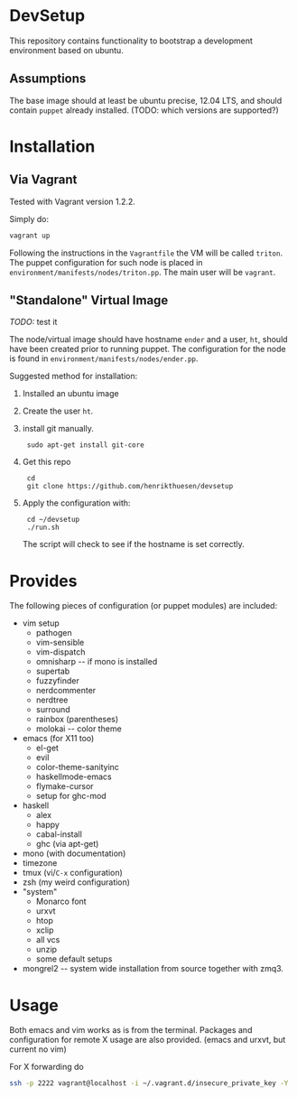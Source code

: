 # DevSetup

This repository contains functionality to bootstrap a development
environment based on ubuntu.

## Assumptions

The base image should at least be ubuntu precise, 12.04 LTS, and
should contain `puppet` already installed. (TODO: which versions are
supported?)

# Installation

## Via Vagrant

Tested with Vagrant version 1.2.2.

Simply do:

```bash
vagrant up
```

Following the instructions in the `Vagrantfile` the VM will be called
`triton`. The puppet configuration for such node is placed in
`environment/manifests/nodes/triton.pp`. The main user will be
`vagrant`.

## "Standalone" Virtual Image

*TODO:* test it
 
The node/virtual image should have hostname `ender` and a user, `ht`,
should have been created prior to running puppet. The configuration
for the node is found in `environment/manifests/nodes/ender.pp`.

Suggested method for installation:

1. Installed an ubuntu image
2. Create the user `ht`.
3. install git manually.

        sudo apt-get install git-core
        
4. Get this repo

        cd
        git clone https://github.com/henrikthuesen/devsetup

5. Apply the configuration with:

        cd ~/devsetup
        ./run.sh

   The script will check to see if the hostname is set correctly.

# Provides

The following pieces of configuration (or puppet modules) are included:

* vim setup
    * pathogen
    * vim-sensible
    * vim-dispatch
    * omnisharp -- if mono is installed
    * supertab
    * fuzzyfinder
    * nerdcommenter
    * nerdtree
    * surround
    * rainbox (parentheses)
    * molokai -- color theme
* emacs (for X11 too)
    * el-get
    * evil
    * color-theme-sanityinc
    * haskellmode-emacs
    * flymake-cursor
    * setup for ghc-mod
* haskell
    * alex
    * happy
    * cabal-install
    * ghc (via apt-get)
* mono (with documentation)
* timezone
* tmux (vi/`C-x` configuration)
* zsh (my weird configuration)
* "system"
    * Monarco font
    * urxvt
    * htop
    * xclip
    * all vcs
    * unzip
    * some default setups
* mongrel2 -- system wide installation from source together with zmq3.

# Usage

Both emacs and vim works as is from the terminal. Packages and
configuration for remote X usage are also provided. (emacs and urxvt,
but current no vim)

For X forwarding do

```bash
ssh -p 2222 vagrant@localhost -i ~/.vagrant.d/insecure_private_key -Y
```


